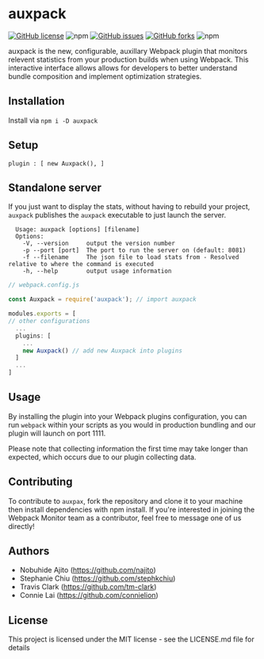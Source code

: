 # auxpack
[![GitHub license](https://img.shields.io/github/license/Auxpack/Auxpack?style=flat-square)](https://github.com/Auxpack/Auxpack/blob/master/LICENSE)
![npm](https://img.shields.io/npm/v/auxpack?style=flat-square)
[![GitHub issues](https://img.shields.io/github/issues/Auxpack/Auxpack?style=flat-square)](https://github.com/Auxpack/Auxpack/issues)
[![GitHub forks](https://img.shields.io/github/forks/Auxpack/Auxpack?style=flat-square)](https://github.com/Auxpack/Auxpack/network)
![npm](https://img.shields.io/npm/dw/auxpack?style=flat-square)

auxpack is the new, configurable, auxillary Webpack plugin that monitors relevent statistics from your production builds when using Webpack. This interactive interface allows allows for developers to  better understand bundle composition and implement optimization strategies.

## Installation

Install via `npm i -D auxpack`

## Setup

`plugin : [ new Auxpack(), ]` 

## Standalone server
If you just want to display the stats, without having to rebuild your project, `auxpack` publishes the `auxpack` executable to just launch the server.

```
  Usage: auxpack [options] [filename]
  Options:
    -V, --version     output the version number
    -p --port [port]  The port to run the server on (default: 8081)
    -f --filename     The json file to load stats from - Resolved relative to where the command is executed
    -h, --help        output usage information
```

```javascript
// webpack.config.js

const Auxpack = require('auxpack'); // import auxpack

modules.exports = [
// other configurations
  ... 
  plugins: [
    ...
    new Auxpack() // add new Auxpack into plugins
  ]
  ...
]

```

## Usage

By installing the plugin into your Webpack plugins configuration, you can run 
`webpack`
within your scripts as you would in production bundling and our plugin will launch on port 1111.

Please note that collecting information the first time may take longer than expected, which occurs due to our plugin collecting data.

## Contributing
To contribute to `auxpax`, fork the repository and clone it to your machine then install dependencies with npm install. If you're interested in joining the Webpack Monitor team as a contributor, feel free to message one of us directly!

## Authors

* Nobuhide Ajito (https://github.com/najito)
* Stephanie Chiu (https://github.com/stephkchiu)
* Travis Clark (https://github.com/tm-clark)
* Connie Lai (https://github.com/connielion)

## License

This project is licensed under the MIT license - see the LICENSE.md file for details